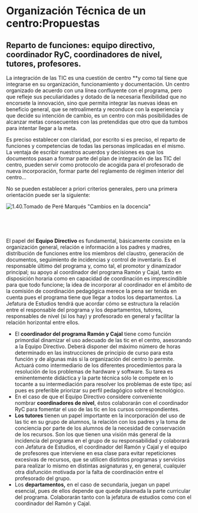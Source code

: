 
# Organización Técnica de un centro:Propuestas

## Reparto de funciones: equipo directivo, coordinador RyC, coordinadores de nivel, tutores, profesores.

La integración de las TIC es una cuestión de centro **y como tal tiene que integrarse en su organización, funcionamiento y documentación. Un centro organizado de acuerdo con una línea confluyente con el programa, pero que refleje sus peculiaridades y dotado de la necesaria flexibilidad que no encorsete la innovación, sino que permita integrar las nuevas ideas en beneficio general, que se retroalimenta y reconduce con la experiencia y que decide su intención de cambio, es un centro con más posibilidades de alcanzar metas consecuentes con las pretendidas que otro que da tumbos para intentar llegar a la meta.

Es preciso establecer con claridad, por escrito si es preciso, el reparto de funciones y competencias de todas las personas implicadas en el mismo. La ventaja de escribir nuestros acuerdos y decisiones es que los documentos pasan a formar parte del plan de integración de las TIC del centro, pueden servir como protocolo de acogida para el profesorado de nueva incorporación, formar parte del reglamento de régimen interior del centro...

No se pueden establecer a priori criterios generales, pero una primera orientación puede ser la siguiente:


![1.40.Tomado de Peré Marqués "Cambios en la docencia"](http://peremarques.pangea.org/uabpp/GESTIO.JPG)

 

 

El papel del **Equipo Directivo** es fundamental, básicamente consiste en la organización general, relación e información a los padres y madres, distribución de funciones entre los miembros del claustro, generación de documentos, seguimiento de incidencias y control de inventario. Es el responsable último del programa y, como tal, el promotor y dinamizador principal; su apoyo al coordinador del programa Ramón y Cajal, tanto en disposición horaria como en capacidad de coordinación es imprescindible para que todo funcione; la idea de incorporar al coordinador en el ámbito de la comisión de coordinación pedagógica merece la pena ser tenida en cuenta pues el programa tiene que llegar a todos los departamentos. La Jefatura de Estudios tendrá que acordar cómo se estructura la relación entre el responsable del programa y los departamentos, tutores, responsables de nivel (si los hay) y profesorado en general y facilitar la relación horizontal entre ellos.

- El **coordinador del programa Ramón y Cajal** tiene como función primordial dinamizar el uso adecuado de las tic en el centro, asesorando a la Equipo Directivo. Deberá disponer del máximo número de horas determinado en las instrucciones de principio de curso para esta función y de algunas más si la organización del centro lo permite. Actuará como intermediario de los diferentes procedimientos para la resolución de los problemas de hardware y software. Su tarea es eminentemente didáctica y la parte técnica sólo le compete en lo tocante a su intermediación para resolver los problemas de este tipo; así pues es preferible priorizar su perfil pedagógico sobre el tecnológico.
- En el caso de que el Equipo Directivo considere conveniente nombrar **coordinadores de nivel**, éstos colaborarán con el coordinador RyC para fomentar el uso de las tic en los cursos correspondientes.
- **Los tutores** tienen un papel importante en la incorporación del uso de las tic en su grupo de alumnos, la relación con los padres y la toma de conciencia por parte de los alumnos de la necesidad de conservación de los recursos. Son los que tienen una visión más general de la incidencia del programa en el grupo de su responsabilidad y colaborará con Jefatura de Estudios, el coordinador del Ramón y Cajal y el equipo de profesores que interviene en esa clase para evitar repeticiones excesivas de recursos, que se utilicen distintos programas y servicios para realizar lo mismo en distintas asignaturas y, en general, cualquier otra disfunción motivada por la falta de coordinación entre el profesorado del grupo.
- Los **departamentos,** en el caso de secundaria, juegan un papel esencial, pues de ellos depende que quede plasmada la parte curricular del programa. Colaborarán tanto con la jefatura de estudios como con el coordinador del Ramón y Cajal.

